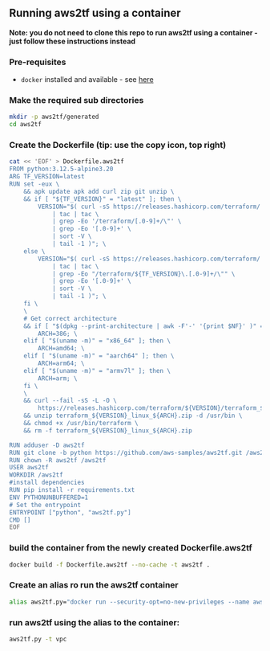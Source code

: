 ## Running aws2tf using a container

**Note: you do not need to clone this repo to run aws2tf using a container - just follow these instructions instead**

### Pre-requisites

* `docker` installed and available - see [here](https://docs.docker.com/engine/install/)


### Make the required sub directories

```bash
mkdir -p aws2tf/generated
cd aws2tf
```

### Create the Dockerfile (tip: use the copy icon, top right)

```bash
cat << 'EOF' > Dockerfile.aws2tf
FROM python:3.12.5-alpine3.20
ARG TF_VERSION=latest
RUN set -eux \
	&& apk update apk add curl zip git unzip \
	&& if [ "${TF_VERSION}" = "latest" ]; then \
		VERSION="$( curl -sS https://releases.hashicorp.com/terraform/ \
			| tac | tac \
			| grep -Eo '/terraform/[.0-9]+/\"' \
			| grep -Eo '[.0-9]+' \
			| sort -V \
			| tail -1 )"; \
	else \
		VERSION="$( curl -sS https://releases.hashicorp.com/terraform/ \
			| tac | tac \
			| grep -Eo "/terraform/${TF_VERSION}\.[.0-9]+/\"" \
			| grep -Eo '[.0-9]+' \
			| sort -V \
			| tail -1 )"; \
	fi \
	\
	# Get correct architecture
	&& if [ "$(dpkg --print-architecture | awk -F'-' '{print $NF}' )" = "i386" ]; then\
		ARCH=386; \
	elif [ "$(uname -m)" = "x86_64" ]; then \
		ARCH=amd64; \
	elif [ "$(uname -m)" = "aarch64" ]; then \
		ARCH=arm64; \
	elif [ "$(uname -m)" = "armv7l" ]; then \
		ARCH=arm; \
	fi \
	\
	&& curl --fail -sS -L -O \
		https://releases.hashicorp.com/terraform/${VERSION}/terraform_${VERSION}_linux_${ARCH}.zip \
	&& unzip terraform_${VERSION}_linux_${ARCH}.zip -d /usr/bin \
	&& chmod +x /usr/bin/terraform \
    && rm -f terraform_${VERSION}_linux_${ARCH}.zip

RUN adduser -D aws2tf
RUN git clone -b python https://github.com/aws-samples/aws2tf.git /aws2tf
RUN chown -R aws2tf /aws2tf
USER aws2tf
WORKDIR /aws2tf
#install dependencies
RUN pip install -r requirements.txt
ENV PYTHONUNBUFFERED=1
# Set the entrypoint
ENTRYPOINT ["python", "aws2tf.py"]
CMD []
EOF
```

### build the container from the newly created Dockerfile.aws2tf

```bash
docker build -f Dockerfile.aws2tf --no-cache -t aws2tf . 
```

### Create an alias ro run the aws2tf container

```bash
alias aws2tf.py="docker run --security-opt=no-new-privileges --name aws2tf --rm -it -v $(pwd)/generated:/aws2tf/generated -v ~/.aws:/home/aws2tf/.aws:ro aws2tf"
```


### run aws2tf using the alias to the container:

```bash
aws2tf.py -t vpc
```


